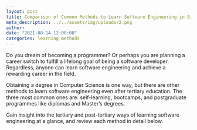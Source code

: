 ```yaml
---
layout: post
title: Comparison of Common Methods to Learn Software Engineering in Singapore
meta_description: ../../assets/img/uploads/2.png
author:
date: "2021-08-14 12:00:00"
categories: learning methods
---
```


Do you dream of becoming a programmer? Or perhaps you are planning a career switch to fulfill a lifelong goal of being a software developer. Regardless, anyone can learn software engineering and achieve a rewarding career in the field.

Obtaining a degree in Computer Science is one way, but there are other methods to learn software engineering even after tertiary education. The three most common ones are: self-learning, bootcamps, and postgraduate programmes like diplomas and Master’s degrees.

Gain insight into the tertiary and post-tertiary ways of learning software engineering at a glance, and review each method in detail below.
